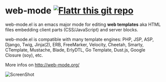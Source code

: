 web-mode  [![Flattr this git repo](http://api.flattr.com/button/flattr-badge-large.png)](https://flattr.com/thing/1849746/web-mode-el)
========

web-mode.el is an emacs major mode for editing **web templates** aka HTML files embedding client parts (CSS/JavaScript) and server blocks.

web-mode.el is compatible with many template engines: PHP, JSP, ASP, Django, Twig, Jinja(2), ERB, FreeMarker, Velocity, Cheetah, Smarty, CTemplate, Mustache, Blade, ErlyDTL, Go Template, Dust.js, Google Closure (soy),  etc.

More infos on http://web-mode.org/

![ScreenShot](http://web-mode.org/web-mode.png?v=1)
